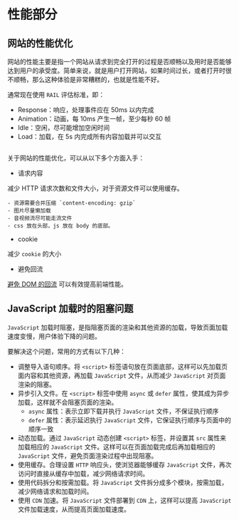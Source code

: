 # 性能部分

## 网站的性能优化

网站的性能主要是指一个网站从请求到完全打开的过程是否顺畅以及用时是否能够达到用户的承受度。简单来说，就是用户打开网站，如果时间过长，或者打开时很不顺畅，那么这种体验是非常糟糕的，也就是性能不好。

通常现在使用 `RAIL` 评估标准，即：

- Response：响应，处理事件应在 50ms 以内完成
- Animation：动画，每 10ms 产生一帧，至少每秒 60 帧
- Idle：空闲，尽可能增加空闲时间
- Load：加载，在 5s 内完成所有内容加载并可以交互

<img :src="$withBase('/assets/roadmap/frontend/rail.png')" alt="">

关于网站的性能优化，可以从以下多个方面入手：

- 请求内容

减少 HTTP 请求次数和文件大小，对于资源文件可以使用缓存。

    - 资源需要合并压缩 `content-encoding: gzip`
    - 图片尽量懒加载
    - 音视频流尽可能走流文件
    - css 放在头部，js 放在 body 的底部。

- cookie

减少 `cookie` 的大小

- 避免回流

[避免 DOM 的回流](./principle.html#避免-dom-的回流) 可以有效提高前端性能。

## JavaScript 加载时的阻塞问题

`JavaScript` 加载时阻塞，是指阻塞页面的渲染和其他资源的加载，导致页面加载速度变慢，用户体验下降的问题。

要解决这个问题，常用的方式有以下几种：

- 调整导入语句顺序。将 `<script>` 标签语句放在页面底部，这样可以先加载页面内容和其他资源，再加载 `JavaScript` 文件，从而减少 `JavaScript` 对页面渲染的阻塞。
- 异步引入文件。在 `<script>` 标签中使用 `async` 或 `defer` 属性，使其成为异步加载，这样就不会阻塞页面的渲染。
    - `async` 属性：表示立即下载并执行 `JavaScript` 文件，不保证执行顺序
    - `defer` 属性：表示延迟执行 `JavaScript` 文件，它保证执行顺序与页面中的顺序一致
- 动态加载。通过 `JavaScript` 动态创建 `<script>` 标签，并设置其 `src` 属性来加载相应的 `JavaScript` 文件。这样可以在页面加载完成后再加载相应的 `JavaScript` 文件，避免页面渲染过程中出现阻塞。
- 使用缓存。合理设置 `HTTP` 响应头，使浏览器能够缓存 `JavaScript` 文件，再次访问时直接从缓存中加载，减少网络请求时间。
- 使用代码拆分和按需加载。将 `JavaScript` 文件拆分成多个模块，按需加载，减少网络请求和加载时间。
- 使用 `CDN` 加速。将 `JavaScript` 文件部署到 `CDN` 上，这样可以提高 `JavaScript` 文件加载速度，从而提高页面加载速度。